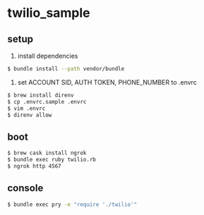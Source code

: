
# twilio_sample

## setup

1. install dependencies

  ```bash
$ bundle install --path vendor/bundle
  ```

1. set ACCOUNT SID, AUTH TOKEN, PHONE_NUMBER to .envrc

  ```bash
$ brew install direnv
$ cp .envrc.sample .envrc
$ vim .envrc
$ direnv allow
  ```

## boot

```bash
$ brew cask install ngrok
$ bundle exec ruby twilio.rb
$ ngrok http 4567
```

## console

```bash
$ bundle exec pry -e "require './twilio'"
```
